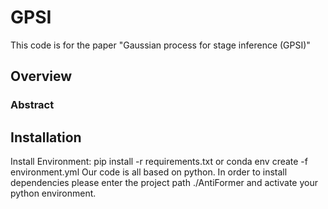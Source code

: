 # GPSI
This code is for the paper "Gaussian process for stage inference (GPSI)"
## Overview
### Abstract

## Installation
Install Environment: pip install -r requirements.txt or conda env create -f environment.yml
Our code is all based on python. In order to install dependencies please enter the project path ./AntiFormer and activate your python environment.
